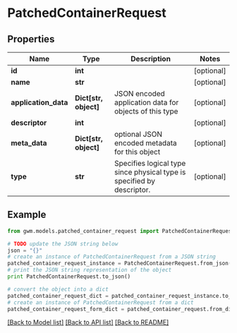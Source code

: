 # PatchedContainerRequest


## Properties
Name | Type | Description | Notes
------------ | ------------- | ------------- | -------------
**id** | **int** |  | [optional] 
**name** | **str** |  | [optional] 
**application_data** | **Dict[str, object]** | JSON encoded application data for objects of this type | [optional] 
**descriptor** | **int** |  | [optional] 
**meta_data** | **Dict[str, object]** | optional JSON encoded metadata for this object | [optional] 
**type** | **str** | Specifies logical type since physical type is specified by descriptor. | [optional] 

## Example

```python
from gwm.models.patched_container_request import PatchedContainerRequest

# TODO update the JSON string below
json = "{}"
# create an instance of PatchedContainerRequest from a JSON string
patched_container_request_instance = PatchedContainerRequest.from_json(json)
# print the JSON string representation of the object
print PatchedContainerRequest.to_json()

# convert the object into a dict
patched_container_request_dict = patched_container_request_instance.to_dict()
# create an instance of PatchedContainerRequest from a dict
patched_container_request_form_dict = patched_container_request.from_dict(patched_container_request_dict)
```
[[Back to Model list]](../README.md#documentation-for-models) [[Back to API list]](../README.md#documentation-for-api-endpoints) [[Back to README]](../README.md)


